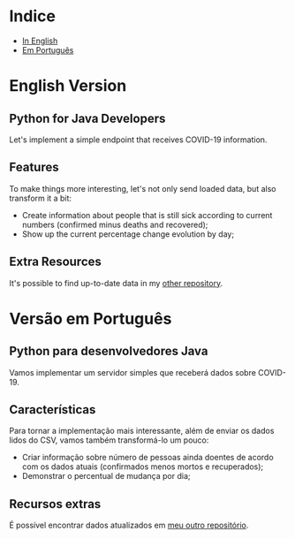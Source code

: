 # Indice

- [In English](#english-version)
- [Em Português](#versao-em-portugues)


# English Version

## Python for Java Developers

Let's implement a simple endpoint that receives COVID-19 information.

## Features

To make things more interesting, let's not only send loaded data, but also transform it a bit:
- Create information about people that is still sick according to current numbers (confirmed minus deaths and recovered);
- Show up the current percentage change evolution by day;

## Extra Resources

It's possible to find up-to-date data in my [other repository](https://github.com/jjbeto/talkPy4JavaDevResources).


# Versão em Português

## Python para desenvolvedores Java

Vamos implementar um servidor simples que receberá dados sobre COVID-19.

## Características

Para tornar a implementação mais interessante, além de enviar os dados lidos do CSV, vamos também transformá-lo um pouco:
- Criar informação sobre número de pessoas ainda doentes de acordo com os dados atuais (confirmados menos mortos e recuperados);
- Demonstrar o percentual de mudança por dia;

## Recursos extras

É possível encontrar dados atualizados em [meu outro repositório](https://github.com/jjbeto/talkPy4JavaDevResources).
